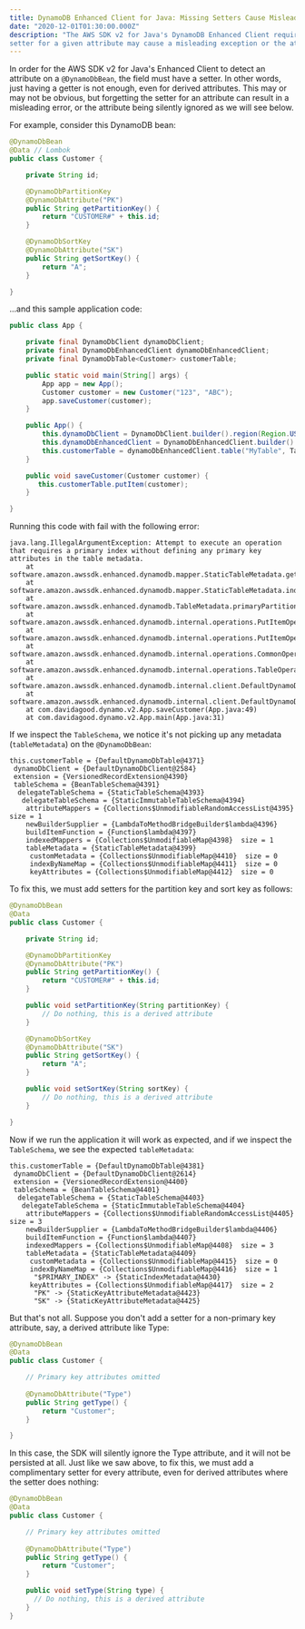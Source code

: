 ```yaml
---
title: DynamoDB Enhanced Client for Java: Missing Setters Cause Misleading Error or Unexpected Behavior 
date: "2020-12-01T01:30:00.000Z"
description: "The AWS SDK v2 for Java's DynamoDB Enhanced Client requires setters for every attribute. Missing the 
setter for a given attribute may cause a misleading exception or the attribute being silently ignored."
---
```


In order for the AWS SDK v2 for Java's Enhanced Client to detect an attribute on a `@DynamoDbBean`, the field 
must have a setter. In other words, just having a getter is not enough, even for derived attributes. This may 
or may not be obvious, but forgetting the setter for an attribute can result in a misleading error, or the attribute 
being silently ignored as we will see below.

For example, consider this DynamoDB bean:

```java
@DynamoDbBean
@Data // Lombok
public class Customer {

    private String id;

    @DynamoDbPartitionKey
    @DynamoDbAttribute("PK")
    public String getPartitionKey() {
        return "CUSTOMER#" + this.id;
    }

    @DynamoDbSortKey
    @DynamoDbAttribute("SK")
    public String getSortKey() {
        return "A";
    }

}
```

...and this sample application code:

```java
public class App {

    private final DynamoDbClient dynamoDbClient;
    private final DynamoDbEnhancedClient dynamoDbEnhancedClient;
    private final DynamoDbTable<Customer> customerTable;

    public static void main(String[] args) {
        App app = new App();
        Customer customer = new Customer("123", "ABC");
        app.saveCustomer(customer);
    }

    public App() {
        this.dynamoDbClient = DynamoDbClient.builder().region(Region.US_EAST_1).build();
        this.dynamoDbEnhancedClient = DynamoDbEnhancedClient.builder().dynamoDbClient(dynamoDbClient).build();
        this.customerTable = dynamoDbEnhancedClient.table("MyTable", TableSchema.fromClass(Customer.class));
    }

    public void saveCustomer(Customer customer) {
       this.customerTable.putItem(customer);
    }

}
```

Running this code with fail with the following error:

```text
java.lang.IllegalArgumentException: Attempt to execute an operation that requires a primary index without defining any primary key attributes in the table metadata.
	at software.amazon.awssdk.enhanced.dynamodb.mapper.StaticTableMetadata.getIndex(StaticTableMetadata.java:141)
	at software.amazon.awssdk.enhanced.dynamodb.mapper.StaticTableMetadata.indexPartitionKey(StaticTableMetadata.java:78)
	at software.amazon.awssdk.enhanced.dynamodb.TableMetadata.primaryPartitionKey(TableMetadata.java:121)
	at software.amazon.awssdk.enhanced.dynamodb.internal.operations.PutItemOperation.generateRequest(PutItemOperation.java:68)
	at software.amazon.awssdk.enhanced.dynamodb.internal.operations.PutItemOperation.generateRequest(PutItemOperation.java:40)
	at software.amazon.awssdk.enhanced.dynamodb.internal.operations.CommonOperation.execute(CommonOperation.java:113)
	at software.amazon.awssdk.enhanced.dynamodb.internal.operations.TableOperation.executeOnPrimaryIndex(TableOperation.java:59)
	at software.amazon.awssdk.enhanced.dynamodb.internal.client.DefaultDynamoDbTable.putItem(DefaultDynamoDbTable.java:179)
	at software.amazon.awssdk.enhanced.dynamodb.internal.client.DefaultDynamoDbTable.putItem(DefaultDynamoDbTable.java:187)
	at com.davidagood.dynamo.v2.App.saveCustomer(App.java:49)
	at com.davidagood.dynamo.v2.App.main(App.java:31)
```

If we inspect the `TableSchema`, we notice it's not picking up any metadata (`tableMetadata`) on the `@DynamoDbBean`:

```text
this.customerTable = {DefaultDynamoDbTable@4371} 
 dynamoDbClient = {DefaultDynamoDbClient@2584} 
 extension = {VersionedRecordExtension@4390} 
 tableSchema = {BeanTableSchema@4391} 
  delegateTableSchema = {StaticTableSchema@4393} 
   delegateTableSchema = {StaticImmutableTableSchema@4394} 
    attributeMappers = {Collections$UnmodifiableRandomAccessList@4395}  size = 1
    newBuilderSupplier = {LambdaToMethodBridgeBuilder$lambda@4396} 
    buildItemFunction = {Function$lambda@4397} 
    indexedMappers = {Collections$UnmodifiableMap@4398}  size = 1
    tableMetadata = {StaticTableMetadata@4399} 
     customMetadata = {Collections$UnmodifiableMap@4410}  size = 0
     indexByNameMap = {Collections$UnmodifiableMap@4411}  size = 0
     keyAttributes = {Collections$UnmodifiableMap@4412}  size = 0
```

To fix this, we must add setters for the partition key and sort key as follows:

```java
@DynamoDbBean
@Data
public class Customer {

    private String id;

    @DynamoDbPartitionKey
    @DynamoDbAttribute("PK")
    public String getPartitionKey() {
        return "CUSTOMER#" + this.id;
    }

    public void setPartitionKey(String partitionKey) {
        // Do nothing, this is a derived attribute
    }

    @DynamoDbSortKey
    @DynamoDbAttribute("SK")
    public String getSortKey() {
        return "A";
    }

    public void setSortKey(String sortKey) {
        // Do nothing, this is a derived attribute
    }

}
```

Now if we run the application it will work as expected, and if we inspect the `TableSchema`, we see 
the expected `tableMetadata`:

```text
this.customerTable = {DefaultDynamoDbTable@4381} 
 dynamoDbClient = {DefaultDynamoDbClient@2614} 
 extension = {VersionedRecordExtension@4400} 
 tableSchema = {BeanTableSchema@4401} 
  delegateTableSchema = {StaticTableSchema@4403} 
   delegateTableSchema = {StaticImmutableTableSchema@4404} 
    attributeMappers = {Collections$UnmodifiableRandomAccessList@4405}  size = 3
    newBuilderSupplier = {LambdaToMethodBridgeBuilder$lambda@4406} 
    buildItemFunction = {Function$lambda@4407} 
    indexedMappers = {Collections$UnmodifiableMap@4408}  size = 3
    tableMetadata = {StaticTableMetadata@4409} 
     customMetadata = {Collections$UnmodifiableMap@4415}  size = 0
     indexByNameMap = {Collections$UnmodifiableMap@4416}  size = 1
      "$PRIMARY_INDEX" -> {StaticIndexMetadata@4430} 
     keyAttributes = {Collections$UnmodifiableMap@4417}  size = 2
      "PK" -> {StaticKeyAttributeMetadata@4423} 
      "SK" -> {StaticKeyAttributeMetadata@4425} 
```

But that's not all. Suppose you don't add a setter for a non-primary key attribute, say, a derived attribute like Type:

```java
@DynamoDbBean
@Data
public class Customer {

    // Primary key attributes omitted
  
    @DynamoDbAttribute("Type")
    public String getType() {
        return "Customer";
    }

}
```

In this case, the SDK will silently ignore the Type attribute, and it will not be persisted at all. Just like we saw
above, to fix this, we must add a complimentary setter for every attribute, even for derived attributes where the
setter does nothing:

```java
@DynamoDbBean
@Data
public class Customer {

    // Primary key attributes omitted
  
    @DynamoDbAttribute("Type")
    public String getType() {
        return "Customer";
    }

    public void setType(String type) {
      // Do nothing, this is a derived attribute
    }
}
```

